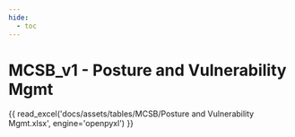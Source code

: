 ```yaml
---
hide:  
  - toc
---
```

# MCSB_v1 - Posture and Vulnerability Mgmt

{{ read_excel('docs/assets/tables/MCSB/Posture and Vulnerability Mgmt.xlsx', engine='openpyxl') }}
